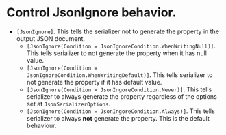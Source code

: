 # Control JsonIgnore behavior.

* `[JsonIgnore]`. This tells the serializer not to generate the property in the output JSON document.
  * `[JsonIgnore(Condition = JsonIgnoreCondition.WhenWritingNull)]`. This tells serializer to not generate the property when it has null value.
  * `[JsonIgnore(Condition = JsonIgnoreCondition.WhenWritingDefault)]`. This tells serializer to not generate the property if it has default value.
  * `[JsonIgnore(Condition = JsonIngoreCondition.Never)]`. This tells serializer to always generate the property regardless of the options set at `JsonSerializerOptions`.
  * `[JsonIgnore(Condition = JsonIngoreCondition.Always)]`. This tells serializer to always **not** generate the property. This is the default behaviour.
  
